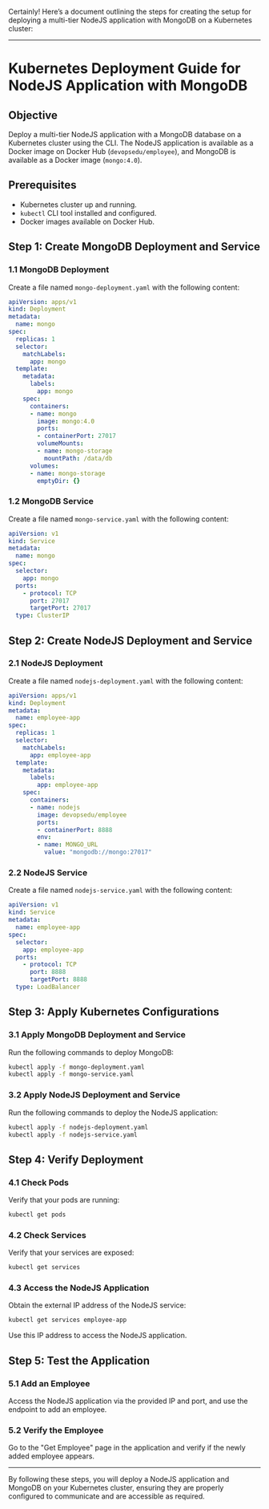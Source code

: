 Certainly! Here’s a document outlining the steps for creating the setup for deploying a multi-tier NodeJS application with MongoDB on a Kubernetes cluster:

---

# **Kubernetes Deployment Guide for NodeJS Application with MongoDB**

## **Objective**

Deploy a multi-tier NodeJS application with a MongoDB database on a Kubernetes cluster using the CLI. The NodeJS application is available as a Docker image on Docker Hub (`devopsedu/employee`), and MongoDB is available as a Docker image (`mongo:4.0`).

## **Prerequisites**

- Kubernetes cluster up and running.
- `kubectl` CLI tool installed and configured.
- Docker images available on Docker Hub.

## **Step 1: Create MongoDB Deployment and Service**

### **1.1 MongoDB Deployment**

Create a file named `mongo-deployment.yaml` with the following content:

```yaml
apiVersion: apps/v1
kind: Deployment
metadata:
  name: mongo
spec:
  replicas: 1
  selector:
    matchLabels:
      app: mongo
  template:
    metadata:
      labels:
        app: mongo
    spec:
      containers:
      - name: mongo
        image: mongo:4.0
        ports:
        - containerPort: 27017
        volumeMounts:
        - name: mongo-storage
          mountPath: /data/db
      volumes:
      - name: mongo-storage
        emptyDir: {}
```

### **1.2 MongoDB Service**

Create a file named `mongo-service.yaml` with the following content:

```yaml
apiVersion: v1
kind: Service
metadata:
  name: mongo
spec:
  selector:
    app: mongo
  ports:
    - protocol: TCP
      port: 27017
      targetPort: 27017
  type: ClusterIP
```

## **Step 2: Create NodeJS Deployment and Service**

### **2.1 NodeJS Deployment**

Create a file named `nodejs-deployment.yaml` with the following content:

```yaml
apiVersion: apps/v1
kind: Deployment
metadata:
  name: employee-app
spec:
  replicas: 1
  selector:
    matchLabels:
      app: employee-app
  template:
    metadata:
      labels:
        app: employee-app
    spec:
      containers:
      - name: nodejs
        image: devopsedu/employee
        ports:
        - containerPort: 8888
        env:
        - name: MONGO_URL
          value: "mongodb://mongo:27017"
```

### **2.2 NodeJS Service**

Create a file named `nodejs-service.yaml` with the following content:

```yaml
apiVersion: v1
kind: Service
metadata:
  name: employee-app
spec:
  selector:
    app: employee-app
  ports:
    - protocol: TCP
      port: 8888
      targetPort: 8888
  type: LoadBalancer
```

## **Step 3: Apply Kubernetes Configurations**

### **3.1 Apply MongoDB Deployment and Service**

Run the following commands to deploy MongoDB:

```sh
kubectl apply -f mongo-deployment.yaml
kubectl apply -f mongo-service.yaml
```

### **3.2 Apply NodeJS Deployment and Service**

Run the following commands to deploy the NodeJS application:

```sh
kubectl apply -f nodejs-deployment.yaml
kubectl apply -f nodejs-service.yaml
```

## **Step 4: Verify Deployment**

### **4.1 Check Pods**

Verify that your pods are running:

```sh
kubectl get pods
```

### **4.2 Check Services**

Verify that your services are exposed:

```sh
kubectl get services
```

### **4.3 Access the NodeJS Application**

Obtain the external IP address of the NodeJS service:

```sh
kubectl get services employee-app
```

Use this IP address to access the NodeJS application.

## **Step 5: Test the Application**

### **5.1 Add an Employee**

Access the NodeJS application via the provided IP and port, and use the endpoint to add an employee.

### **5.2 Verify the Employee**

Go to the "Get Employee" page in the application and verify if the newly added employee appears.

---

By following these steps, you will deploy a NodeJS application and MongoDB on your Kubernetes cluster, ensuring they are properly configured to communicate and are accessible as required.
